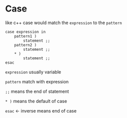 # Case

like c++ case would match the `expression` to the `pattern`

```
case expression in
    pattern1 )
        statement ;;
    pattern2 )
        statement ;;
    * )
        statement ;;
esac
```

`expression` usually variable

`pattern` match with expression

`;;` means the end of statement

`* )` means the default of case

`esac` <- inverse means end of case


 
        
